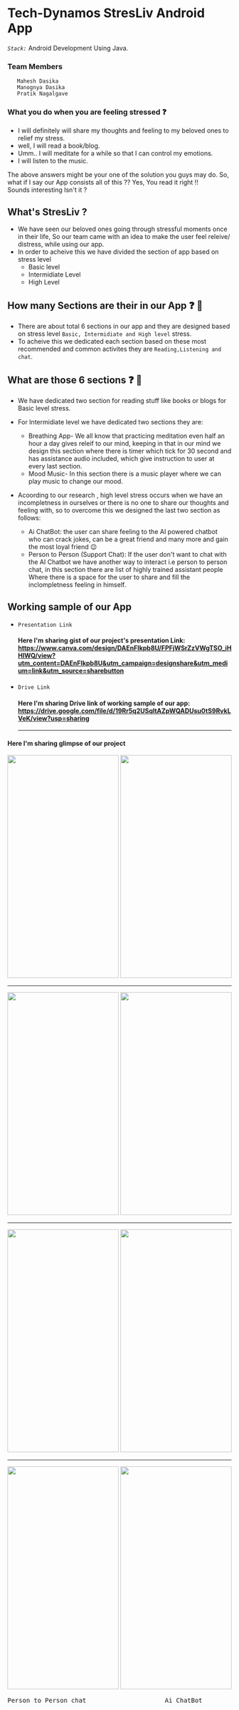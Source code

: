 # Tech-Dynamos StresLiv Android App
   _*`Stack:`*_ Android Development Using Java.
   ### Team Members
       Mahesh Dasika
       Manognya Dasika
       Pratik Nagalgave
       
 ### What you do when you are feeling stressed ❓
 
 - I will definitely will share my thoughts and feeling to my beloved ones to relief my stress. 
 - well, I will read a book/blog.
 - Umm.. I will meditate for a while so that I can control my emotions.
 - I will listen to the music.
 
 The above answers might be your one of the solution you guys may do. So, what if I say our App consists all of this ??
 Yes, You read it right !!  
 Sounds interesting Isn't it ?

## What's StresLiv ?
 - We have seen our beloved ones going through stressful moments once in their life, So our team came with an idea to make the user feel releive/ distress, while using our app.
 - In order to acheive this we have divided the section of app based on stress level
    - Basic level
    - Intermidiate Level
    - High Level
   
## How many Sections are their in our App ❓ 📱
  - There are about total 6 sections in our app and they are designed based on stress level `Basic, Intermidiate and High level` stress. 
  - To acheive this we dedicated each section based on these most recommended and common activites they are `Reading,Listening and chat`.
  

  
  ## What are those 6 sections ❓ 🤔
  - We have dedicated two section for reading stuff like books or blogs for Basic level stress. 
  
   
  - For Intermidiate level we have dedicated two sections they are:
      -   Breathing App- We all know that practicing  meditation even half an hour a day gives releif to our mind, keeping in that in our mind we design this section where there is timer which tick for 30 second and has assistance audio included, which give instruction to user at every last section.
      -   Mood Music- In this section there is a music player where we can play music to change our mood.
  

  - Acoording to our research , high level stress occurs when we have an incompletness in ourselves or there is no one to share our thoughts and feeling with, so to overcome this we designed the last two section as follows:
      - Ai ChatBot:  the user can share feeling to the AI powered chatbot who can crack jokes, can be a great friend and many more and gain the most loyal friend :wink:
      - Person to Person (Support Chat):  If the user don't want to chat with the AI Chatbot we have another way to interact i.e person to person chat, in this section there are list of highly trained assistant people Where there is a space for the user to share and fill the inclompletness feeling in himself. 
   
    
   ## Working sample of our App
    
  -  `Presentation Link`
     ####  Here I'm sharing gist of our project's presentation Link:  https://www.canva.com/design/DAEnFIkpb8U/FPFjWSrZzVWgTSO_iHHlWQ/view?utm_content=DAEnFIkpb8U&utm_campaign=designshare&utm_medium=link&utm_source=sharebutton
  
  - `Drive Link`
      #### Here I'm sharing Drive link of working sample of our app: https://drive.google.com/file/d/19Rr5q2USqltAZpWQADUsu0tS9RvkLVeK/view?usp=sharing
    <hr>
    
  #### Here I'm sharing glimpse of our project
  <p>
    <img src="https://user-images.githubusercontent.com/77436328/134780859-7f251f7f-1aaf-46c3-9333-078edb7c2756.gif" width="250" height="500">
    <img src="https://user-images.githubusercontent.com/77436328/134783392-7d3a99af-a78a-432f-85b0-c992682129ab.gif" width="250" height="500">
   </p>  
   
   <hr>
    <p>
   <img src="https://user-images.githubusercontent.com/77436328/134783163-7bd4bce9-f3c6-42a4-8cc0-6746b1439281.png" width="250" height="500">
   <img src="https://user-images.githubusercontent.com/77436328/134783210-c7f56b99-0c03-49d7-96fa-55bdb57ebfce.png" width="250" height="500">
   </p>
   
   <hr>
   <p>
      <img src="https://user-images.githubusercontent.com/77436328/134783280-170f2a26-1d30-491b-8889-844866be2ad6.png" width="250" height="500">
   <img src="https://user-images.githubusercontent.com/77436328/134783834-d1913e98-769a-466d-8fc7-271576e7b393.png" width="250" height="500">

   </p>
   <hr>
   <p>
      <img src="https://user-images.githubusercontent.com/77436328/134783704-5334b511-0c04-4be5-ac49-f84d351630f4.png" width="250" height="500"> 
      <img src="https://user-images.githubusercontent.com/77436328/134783560-6fd6cd45-cdd6-4518-9447-fbc1c2b0de4f.png" width="250" height="500">
   </p>
   <pre>Person to Person chat                     Ai ChatBot </pre>

